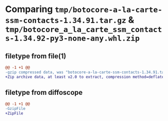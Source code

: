 # Comparing `tmp/botocore-a-la-carte-ssm-contacts-1.34.91.tar.gz` & `tmp/botocore_a_la_carte_ssm_contacts-1.34.92-py3-none-any.whl.zip`

## filetype from file(1)

```diff
@@ -1 +1 @@
-gzip compressed data, was "botocore-a-la-carte-ssm-contacts-1.34.91.tar", last modified: Thu Apr 25 01:03:50 2024, max compression
+Zip archive data, at least v2.0 to extract, compression method=deflate
```

## filetype from diffoscope

```diff
@@ -1 +1 @@
-GzipFile
+ZipFile
```

